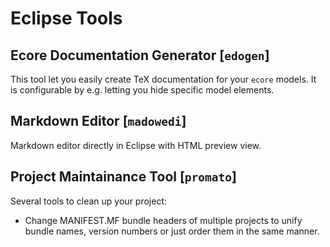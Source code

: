 # Eclipse Tools

## Ecore Documentation Generator [`edogen`]
This tool let you easily create TeX documentation for your `ecore` models.
It is configurable by e.g. letting you hide specific model elements.

## Markdown Editor [`madowedi`]
Markdown editor directly in Eclipse with HTML preview view.

## Project Maintainance Tool [`promato`]
Several tools to clean up your project:
* Change MANIFEST.MF bundle headers of multiple projects to unify bundle names, version numbers or just order them in the same manner.
